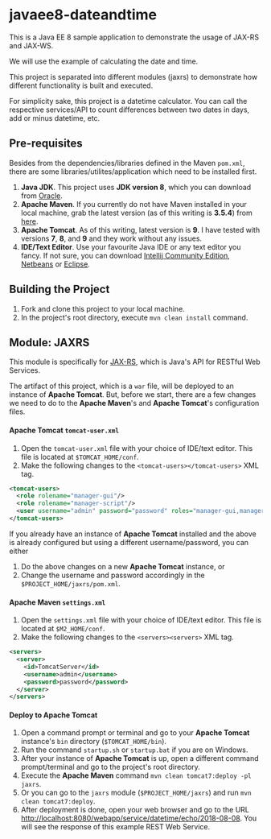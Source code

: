 # javaee8-dateandtime

This is a Java EE 8 sample application to demonstrate the usage of JAX-RS and JAX-WS.

We will use the example of calculating the date and time.

This project is separated into different modules (jaxrs) to demonstrate how different functionality is built and executed.

For simplicity sake, this project is a datetime calculator. You can call the respective services/API to count differences between two dates in days, add or minus datetime, etc.

## Pre-requisites

Besides from the dependencies/libraries defined in the Maven `pom.xml`, there are some libraries/utilites/application which need to be installed first.

1. **Java JDK**. This project uses **JDK version 8**, which you can download from [Oracle](http://www.oracle.com/technetwork/java/javase/downloads/jdk8-downloads-2133151.html).
2. **Apache Maven**. If you currently do not have Maven installed in your local machine, grab the latest version (as of this writing is **3.5.4**) from [here](https://maven.apache.org/download.cgi).
3. **Apache Tomcat**. As of this writing, latest version is **9**. I have tested with versions **7**, **8**, and **9** and they work without any issues.
4. **IDE/Text Editor**. Use your favourite Java IDE or any text editor you fancy. If not sure, you can download [Intellij Community Edition](https://www.jetbrains.com/idea/download/index.html#section=windows), [Netbeans](https://netbeans.org/downloads/) or [Eclipse](https://www.eclipse.org/downloads/).

## Building the Project

1. Fork and clone this project to your local machine.
2. In the project's root directory, execute `mvn clean install` command.

## Module: JAXRS

This module is specifically for [JAX-RS](https://en.wikipedia.org/wiki/Java_API_for_RESTful_Web_Services), which is Java's API for RESTful Web Services.

The artifact of this project, which is a `war` file, will be deployed to an instance of **Apache Tomcat**. But, before we start, there are a few changes we need to do to the **Apache Maven**'s and **Apache Tomcat**'s configuration files.

#### Apache Tomcat `tomcat-user.xml`

1. Open the `tomcat-user.xml` file with your choice of IDE/text editor. This file is located at `$TOMCAT_HOME/conf`.
2. Make the following changes to the `<tomcat-users></tomcat-users>` XML tag.
```xml
<tomcat-users>
  <role rolename="manager-gui"/>
  <role rolename="manager-script"/>
  <user username="admin" password="password" roles="manager-gui,manager-script"/>
</tomcat-users>
```
If you already have an instance of **Apache Tomcat** installed and the above is already configured but using a different username/password, you can either
1. Do the above changes on a new **Apache Tomcat** instance, or
2. Change the username and password accordingly in the `$PROJECT_HOME/jaxrs/pom.xml`.

#### Apache Maven `settings.xml`

1. Open the `settings.xml` file with your choice of IDE/text editor. This file is located at `$M2_HOME/conf`.
2. Make the following changes to the `<servers><servers>` XML tag.

```xml
<servers>
  <server>
    <id>TomcatServer</id>
    <username>admin</username>
    <password>password</password>
  </server>
</servers>
```

#### Deploy to Apache Tomcat

1. Open a command prompt or terminal and go to your **Apache Tomcat** instance's `bin` directory (`$TOMCAT_HOME/bin`).
2. Run the command `startup.sh` or `startup.bat` if you are on Windows.
3. After your instance of **Apache Tomcat** is up, open a different command prompt/terminal and go to the project's root directory.
4. Execute the **Apache Maven** command `mvn clean tomcat7:deploy -pl jaxrs`.
5. Or you can go to the `jaxrs` module (`$PROJECT_HOME/jaxrs`) and run `mvn clean tomcat7:deploy`.
6. After deployment is done, open your web browser and go to the URL [http://localhost:8080/webapp/service/datetime/echo/2018-08-08](http://localhost:8080/webapp/service/datetime/echo/2018-08-08). You will see the response of this example REST Web Service.
